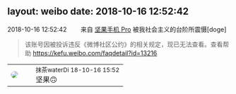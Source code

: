 layout: weibo
date: 2018-10-16 12:52:42
---
<meta name="referrer" content="no-referrer" />

2018-10-16 12:52:42  &nbsp;&nbsp;&nbsp;&nbsp;&nbsp;&nbsp; 来自 <a href="http://app.weibo.com/t/feed/Z4AgP" rel="nofollow">坚果手机 Pro</a>
被我社会主义的台阶所震慑[doge]
>  该账号因被投诉违反《微博社区公约》的相关规定，现已无法查看。查看帮助 https://kefu.weibo.com/faqdetail?id=13216

<table style="width: 100%;">
  <tr>
    <td style="width: 40px;"><img style="border-radius:50%" src="https://tva4.sinaimg.cn/crop.7.0.735.735.50/69913cd7jw8f7htri4j2qj20ku0kfmxx.jpg?KID=imgbed,tva&Expires=1624466391&ssig=EGWfOioxnJ"></td>
    <td colspan="2"><small>抹茶waterDi 18-10-16 15:52</small><br/>坚果🙃</td>
  </tr>
</table>
